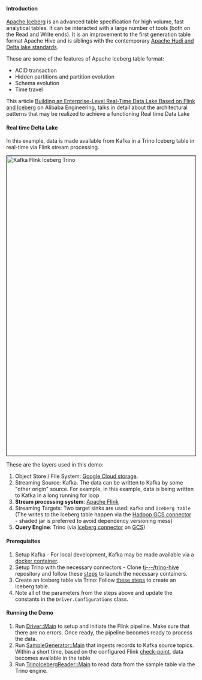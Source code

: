 #### Introduction
[Apache Iceberg](https://iceberg.apache.org/) is an advanced table specification for high volume, fast analytical tables. It can be interacted with a large number of tools (both on the Read and Write ends). It is an improvement to the first generation table format Apache Hive and is siblings with the contemporary [Apache Hudi and Delta lake standards](https://www.dremio.com/subsurface/comparison-of-data-lake-table-formats-iceberg-hudi-and-delta-lake/).

These are some of the features of Apache Iceberg table format:
- ACID transaction
- Hidden partitions and partition evolution
- Schema evolution
- Time travel

This article [Building an Enterprise-Level Real-Time Data Lake Based on Flink and Iceberg](https://alibaba-cloud.medium.com/building-an-enterprise-level-real-time-data-lake-based-on-flink-and-iceberg-6ea2f26c8a00) on Alibaba Engineering, talks in detail about the architectural patterns that may be realized to achieve a functioning Real time Data Lake

#### Real time Delta Lake
In this example, data is made available from Kafka in a Trino Iceberg table in real-time via Flink stream processing.

<img src="https://drive.google.com/uc?export=view&id=1Kxlnn0SAQ7hqr5WJVz3kpc14hyTzwre7" alt="Kafka Flink Iceberg Trino" style="width:800px;" border="1"/>


These are the layers used in this demo:
1. Object Store / File System: [Google Cloud storage](https://cloud.google.com/storage).
2. Streaming Source: Kafka. The data can be written to Kafka by some "other origin" source. For example, in this example, data is being written to Kafka in a long running for loop
3. **Stream processing system**: [Apache Flink](https://flink.apache.org/)
4. Streaming Targets: Two target sinks are used: `Kafka` and `Iceberg table` (The writes to the Iceberg table happen via the [Hadoop GCS connector](https://cloud.google.com/dataproc/docs/concepts/connectors/cloud-storage#non-dataproc_clusters) - shaded jar is preferred to avoid dependency versioning mess)
5. **Query Engine**: Trino (via [Iceberg connector](https://trino.io/docs/current/connector/iceberg.html) on [GCS](https://trino.io/docs/current/connector/hive.html#google-cloud-storage-configuration))


#### Prerequisites
1. Setup Kafka - For local development, Kafka may be made available via a [docker container](https://hub.docker.com/r/wurstmeister/kafka/).
2. Setup Trino with the necessary connectors - Clone [tj---/trino-hive](https://github.com/tj---/trino-hive) repository and follow these [steps](https://github.com/tj---/trino-hive#steps) to launch the necessary containers.
3. Create an Iceberg table via Trino: Follow [these steps](https://github.com/tj---/trino-hive#2-iceberg) to create an Iceberg table.
4. Note all of the parameters from the steps above and update the constants in the `Driver.Configurations` class.

#### Running the Demo
1. Run [Driver::Main](src/main/java/com/foo/bar/pipeline/Driver.java) to setup and initiate the Flink pipeline. Make sure that there are no errors. Once ready, the pipeline becomes ready to process the data.
2. Run [SampleGenerator::Main](src/main/java/com/foo/bar/sample/producer/SampleGenerator.java) that ingests records to Kafka source topics. Within a short time, based on the configured Flink [check-point](https://nightlies.apache.org/flink/flink-docs-master/docs/ops/state/checkpoints/), data becomes available in the table
3. Run [TrinoIcebergReader::Main](src/main/java/com/foo/bar/trino/TrinoIcebergReader.java) to read data from the sample table via the Trino engine.
